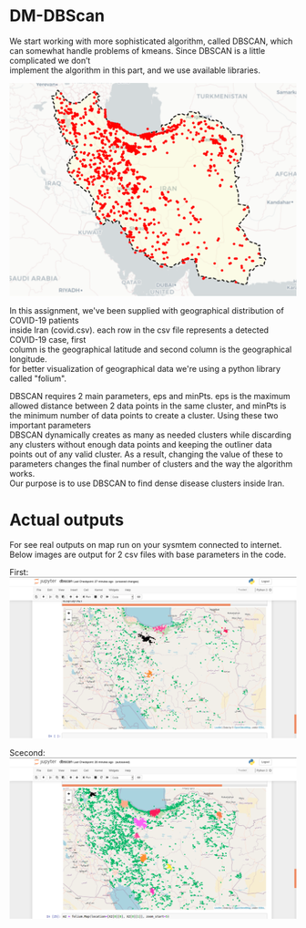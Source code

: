 # DM-DBScan

We	start	working	with	more	sophisticated	algorithm,	called	DBSCAN,	which	can	
somewhat	handle	problems	of kmeans.	Since	DBSCAN	is	a	little	complicated	we	don’t	
implement	the	algorithm	in	this	part,	and	we	use	available	libraries.

![sample-result](https://github.com/HosseinMohammadii/DM-DBScan/blob/master/sample-result.png)


In	this	assignment,	we've	been	supplied	with	geographical	distribution	of	COVID-19	patients	
inside	Iran	(covid.csv).	each	row	in	the	csv	file	represents	a	detected	COVID-19	case,	first	
column	is	the	geographical	latitude	and	second	column	is	the	geographical	longitude.	
for	better	visualization	of	geographical	data	we're	using	a	python	library	called	"folium".	

DBSCAN	requires	2	main	parameters,	eps	and	minPts.	
eps	is	the	maximum	allowed	distance	between	2	data	points	in	the	same	cluster,	and	minPts	is	
the	minimum	number	of	data	points	to	create	a	cluster.	Using	these	two	important	parameters	
DBSCAN	dynamically	creates	as	many	as	needed	clusters	while	discarding	any	clusters	without	
enough	data	points	and	keeping	the	outliner	data	points	out	of	any	valid	cluster.	As	a	result,	
changing	the	value	of	these	to	parameters	changes	the	final	number	of	clusters	and	the	way	the	
algorithm	works.	
Our	purpose	is	to	use	DBSCAN	to	find	dense	disease	clusters	inside	Iran.	


# Actual outputs
For see real outputs on map run on your sysmtem connected to internet.
Below images are output for 2 csv files with base parameters in the code.

First:
![first-result](https://github.com/HosseinMohammadii/DM-DBScan/blob/master/Screenshot-2020-05-04-14-01-51.png)

Scecond: 
![second-result](https://github.com/HosseinMohammadii/DM-DBScan/blob/master/Screenshot-2020-05-04-14-00-58.png)
